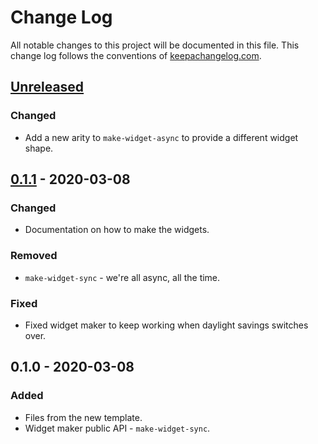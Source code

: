 # Change Log
All notable changes to this project will be documented in this file. This change log follows the conventions of [keepachangelog.com](http://keepachangelog.com/).

## [Unreleased]
### Changed
- Add a new arity to `make-widget-async` to provide a different widget shape.

## [0.1.1] - 2020-03-08
### Changed
- Documentation on how to make the widgets.

### Removed
- `make-widget-sync` - we're all async, all the time.

### Fixed
- Fixed widget maker to keep working when daylight savings switches over.

## 0.1.0 - 2020-03-08
### Added
- Files from the new template.
- Widget maker public API - `make-widget-sync`.

[Unreleased]: https://github.com/your-name/clj-covid-19-import/compare/0.1.1...HEAD
[0.1.1]: https://github.com/your-name/clj-covid-19-import/compare/0.1.0...0.1.1
